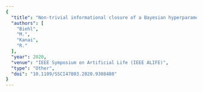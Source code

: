 ```yaml
---
{
  "title": "Non-trivial informational closure of a Bayesian hyperparameter",
  "authors": [
    "Biehl",
    "M.",
    "Kanai",
    "R."
  ],
  "year": 2020,
  "venue": "IEEE Symposium on Artificial Life (IEEE ALIFE)",
  "type": "Other",
  "doi": "10.1109/SSCI47803.2020.9308480"
}
---
```

